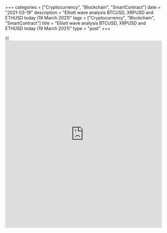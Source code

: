 +++
categories = ["Cryptocurrency", "Blockchain", "SmartContract"]
date = "2021-03-19"
description = "Elliott wave analysis BTCUSD, XRPUSD and ETHUSD today (19 March 2021)"
tags = ["Cryptocurrency", "Blockchain", "SmartContract"]
title = "Elliott wave analysis BTCUSD, XRPUSD and ETHUSD today (19 March 2021)"
type = "post"
+++

{{<iframe id="large-banner" src="https://www.bounty.group/#slide=25.0" width="100%" height="600" scrolling="no" style="border: 0px solid rgb(216, 221, 230); border-radius: 3px;">}}

2021-03-19

2021-03-19

Short-term forecast for BTCUSD, XRPUSD and ETHUSD 19.03.2021Roman Onegin

I welcome my readers!

I have prepared a short-term cryptocurrency forecast based on Elliott
wave analysis of Bitcoin, Ripple, and Ethereum. I offer entry signals to
trade each cryptocurrency.

Ethereum is about to finish the corrective wave, so the price should
soon start rising in the impulse wave.

The article covers the following subjects:

## Elliott wave Bitcoin analysis

There is now forming the fifth wave of a large impulse. Within this
wave, there is forming the bullish sub-wave [3], which is an impulse.
After the downward correction (4) finished, there has started developing
the initial part of the impulse wave (5), which is the final leg of
impulse [3]. In the near future, the price should rise to a level above
the high at 61780.00, marked by wave (3). An approximate trajectory of
the Bitcoin future price movement is outlined in the chart.

### Trading plan for [BTCUSD][1] today:

Buy 57552.50, TP 61780.00

* * *

## Elliott wave Ripple analysis

The market must have completed the long-term corrective wave [B] as a
triple zigzag. There is now forming the initial part of the bearish
impulse wave [C]. The first two sub-waves (1) and (2) have completed, so
the price should be declining in wave (3). The target to enter sell
trades is at level 0.424, marked by the linking wave (XX).

### Trading plan for [XRPUSD][2] today:

Sell 0.466, TP 0.424

* * *

## Elliott wave Ethereum analysis

The ETHUSD continues to rise the impulse. In the bullish impulse (5),
currently ongoing, there is developing the bearish correction 4.
Correction 4 should complete as a simple zigzag [a]-[b]-[c]. The impulse
wave [a] and the corrective wave [b] have completed. The market is now
declining in the [c] wave. The price should go down to a level of
1705.00. Next, the market will go up in sub-wave 5, as it is outlined in
the chart.

### Trading plan for [ETHUSD][3] **** today:

Sell 1777.61, TP 1705.00

* * *

P.S. Did you like my article? Share it in social networks: it will be
the best “thank you" :)

Ask me questions and comment below. I’ll be glad to answer your
questions and give necessary explanations.

 **Useful links:**

  * I recommend trying to trade with a reliable broker [here][4]. The system allows you to trade by yourself or copy successful traders from all across the globe.
  * Use my promo-code BLOG for getting deposit bonus 50% on LiteForex platform. Just enter this code in the appropriate field while [depositing][5] your trading account.
  * Telegram chat for traders: <t.me/liteforexengchat>. We are sharing the signals and trading experience
  * Telegram channel with high-quality analytics, Forex reviews, training articles, and other useful things for traders <t.me/liteforex>



## Price chart of BTCUSD in real time mode

The content of this article reflects the author’s opinion and does not
necessarily reflect the official position of LiteForex. The material
published on this page is provided for informational purposes only and
should not be considered as the provision of investment advice for the
purposes of Directive 2004/39/EC.

Rate this article:

{{value}}

( {{count}} {{title}} )

   1. my.liteforex.com/trading/chart?symbol=BTCUSD
   2. my.liteforex.com/trading/chart?symbol=XRPUSD
   3. my.liteforex.com/trading/chart?symbol=ETHUSD
   4. my.liteforex.com/?category=analysts-opinions&slug=short-term-forecast-for-[BTC](https://www.playgroundfx.com/blog/who-is-the-creator-of-bitcoin/)usd-xrpusd-and-ethusd-19032021&openPopup=%2Fregistration%2Fpopup&utm_source=blog&utm_medium=article&utm_campaign=bonus
   5. my.liteforex.com/deposit/?category=analysts-opinions&slug=short-term-forecast-for-[BTC](https://www.playgroundfx.com/blog/who-is-the-creator-of-bitcoin/)usd-xrpusd-and-ethusd-19032021&promo_code=BLOG&utm_source=blog&utm_medium=article&utm_campaign=bonus
